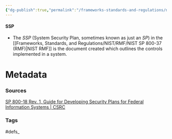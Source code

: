 ```yaml
---
{"dg-publish":true,"permalink":"/frameworks-standards-and-regulations/nist/rmf/system-security-plan/"}
---
```


#### SSP
- The *SSP* (System Security Plan, sometimes known as just an *SP*) in the [[Frameworks, Standards, and Regulations/NIST/RMF/NIST SP 800-37 (RMF)\|NIST RMF]] is the document created which outlines the controls implemented in a system.




# Metadata

### Sources
[SP 800-18 Rev. 1, Guide for Developing Security Plans for Federal Information Systems \| CSRC](https://csrc.nist.gov/pubs/sp/800/18/r1/final)

### Tags
#defs_